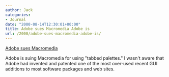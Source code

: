 ```yaml
---
author: Jack
categories:
- Journal
date: "2000-08-14T12:30:01+00:00"
title: Adobe sues Macromedia Adobe is
url: /2000/adobe-sues-macromedia-adobe-is/
---
```


[Adobe sues Macromedia][1]

Adobe is suing Macromedia for using "tabbed palettes." I wasn't aware that Adobe had invented and patented one of the most over-used recent GUI additions to most software packages and web sites.

 [1]: http://www.sjmercury.com/svtech/news/breaking/ap/docs/299984l.htm